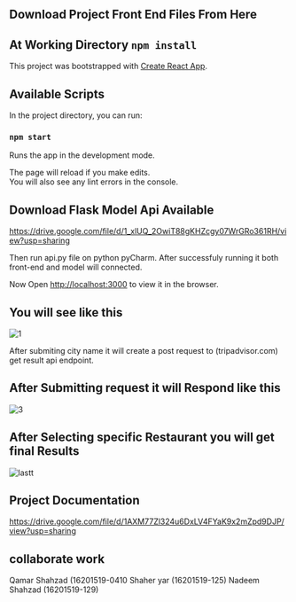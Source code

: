 ## Download Project Front End Files From Here

## At Working Directory `npm install`

This project was bootstrapped with [Create React App](https://github.com/facebook/create-react-app).

## Available Scripts

In the project directory, you can run:

### `npm start`

Runs the app in the development mode.<br />


The page will reload if you make edits.<br />
You will also see any lint errors in the console.

## Download Flask Model Api Available 
https://drive.google.com/file/d/1_xlUQ_2OwiT88gKHZcgy07WrGRo361RH/view?usp=sharing

Then run api.py file 
on python pyCharm. After successfuly running it both front-end and model will connected.

Now Open [http://localhost:3000](http://localhost:3000) to view it in the browser.

## You will see like this

![1](https://user-images.githubusercontent.com/55358923/90037356-8e35e000-dcdd-11ea-8549-079b903e6bce.JPG)

After submiting city name it will create a post request to (tripadvisor.com) get result api endpoint.

## After Submitting request it will Respond like this

![3](https://user-images.githubusercontent.com/55358923/90038157-8460ac80-dcde-11ea-9314-abebdcb495eb.JPG)

## After Selecting specific Restaurant you will get final Results

![lastt](https://user-images.githubusercontent.com/55358923/90043740-f5579280-dce5-11ea-8d7e-805202e91364.JPG)

## Project Documentation

https://drive.google.com/file/d/1AXM77Zl324u6DxLV4FYaK9x2mZpd9DJP/view?usp=sharing

## collaborate work
Qamar Shahzad  (16201519-0410
Shaher yar     (16201519-125)
Nadeem Shahzad (16201519-129)









